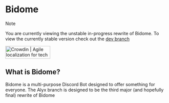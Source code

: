 # Bidome

> [!NOTE]
> You are currently viewing the unstable in-progress rewrite of Bidome. To view
> the currently stable version check out the
> [dev branch](https://github.com/Wave-Studio/BIDOME/tree/dev)

<div>
	<a href="https://crowdin.com/?utm_source=badge&utm_medium=referral&utm_campaign=badge-add-on" rel="nofollow">
		<img style="width:140;height:40px" src="https://badges.crowdin.net/badge/dark/crowdin-on-light.png" srcset="https://badges.crowdin.net/badge/dark/crowdin-on-light.png 1x,https://badges.crowdin.net/badge/dark/crowdin-on-light@2x.png 2x"  alt="Crowdin | Agile localization for tech companies" />
	</a>
</div>

## What is Bidome?

Bidome is a multi-purpose Discord Bot designed to offer something for everyone.
The Alyx branch is designed to be the third major (and hopefully final) rewrite
of Bidome
